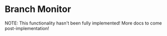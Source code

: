 # Branch Monitor #

NOTE: This functionality hasn't been fully implemented! More docs to come post-implementation!
